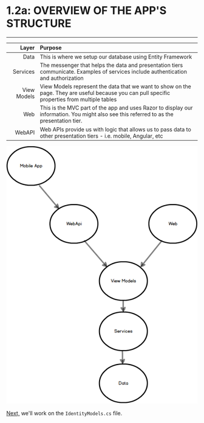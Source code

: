 # 1.2a: OVERVIEW OF THE APP'S STRUCTURE
---
| **Layer** | **Purpose** |
|--:|:--|
| Data | This is where we setup our database using Entity Framework |
| Services | The messenger that helps the data and presentation tiers communicate. Examples of services include authentication and authorization |
| View Models | View Models represent the data that we want to show on the page. They are useful because you can pull specific properties from multiple tables |
| Web | This is the MVC part of the app and uses Razor to display our information. You might also see this referred to as the presentation tier. |
| WebAPI | Web APIs provide us with logic that allows us to pass data to other presentation tiers - i.e. mobile, Angular, etc |

![App Structure](../assets/1.4-A.png)

[Next,](../2-IdentityModel/2.0-IdentityModel.md) we'll work on the `IdentityModels.cs` file.